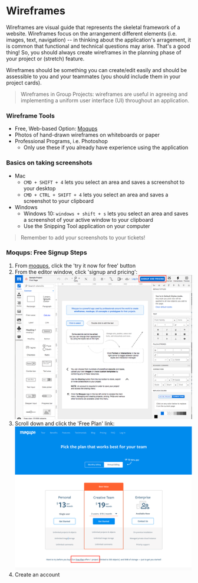 # Wireframes

Wireframes are visual guide that represents the skeletal framework of a website. Wireframes focus on the arrangement different elements (i.e. images, text, navigation) -- in thinking about the application's arragement, it is common that functional and technical questions may arise. That's a good thing! So, you should always create wireframes in the planning phase of your project or (stretch) feature.

Wireframes should be something you can create/edit easily and should be assessible to you and your teammates (you should include them in your project cards).

> Wireframes in Group Projects: wireframes are useful in agreeing and implementing a uniform user interface (UI) throughout an application.

### Wireframe Tools
- Free, Web-based Option: [Moqups](https://moqups.com/)
- Photos of hand-drawn wireframes on whiteboards or paper
- Professional Programs, i.e. Photoshop
  - Only use these if you already have experience using the application

### Basics on taking screenshots
- Mac
  - `CMD + SHIFT + 4` lets you select an area and saves a screenshot to your desktop
  - `CMD + CTRL + SHIFT + 4` lets you select an area and saves a screenshot to your clipboard
- Windows
  - Windows 10: `windows + shift + s` lets you select an area and saves a screenshot of your active window to your clipboard
  - Use the Snipping Tool application on your computer
  
 > Remember to add your screenshots to your tickets!

### Moqups: Free Signup Steps

1. From [moqups](https://moqups.com/), click the 'try it now for free' button
1. From the editor window, click 'signup and pricing':
![Signup Step 1](../images/signup1.png)
1. Scroll down and click the 'Free Plan' link:
![Signup Step 2](../images/signup2.png)
1. Create an account

